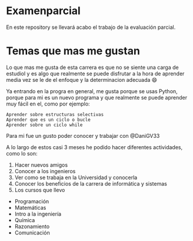 # Examenparcial
 En este repository se llevará acabo el trabajo de la evaluación parcial.

# Temas que mas me gustan

Lo que mas me gusta de esta carrera es que no se siente una carga de estudiol y es algo que realmente se puede disfrutar a la hora de aprender media vez se le de el enfoque y la determinacion adecuada :smile:

Ya entrando en la progra en general, me gusta porque se usas Python, porque para mi es un nuevo programa y que realmente se puede aprender muy fácil en el, como por ejemplo:
```
Aprender sobre estructuras selectivas
Aprender que es un ciclo o bucle
Aprender sobre un ciclo while
```

Para mi fue un gusto poder conocer y trabajar con @DaniGV33

A lo largo de estos casi 3 meses he podido hacer diferentes actividades, como lo son:
1. Hacer nuevos amigos
2. Conocer a los ingenieros
3. Ver como se trabaja en la Universidad y conocerla
4. Conocer los beneficios de la carrera de informática y sistemas 
5. Los cursos que llevo
- Programación
- Matemáticas
- Intro a la ingeniería
- Química
- Razonamiento
- Comunicación

